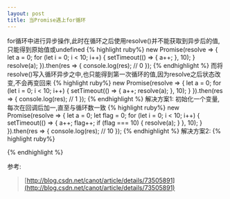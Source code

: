 ```yaml
---
layout: post
title: 当Promise遇上for循环
---
```


for循环中进行异步操作,此时在循环之后使用resolve()并不能获取到异步后的值,只能得到原始值或undefined
{% highlight ruby%}
new Promise(resolve => {
    let a = 0;
    for (let i = 0; i < 10; i++) {
        setTimeout(() => {
            a++;
        }, 10);
    }
    resolve(a);
}).then(res => {
    console.log(res); // 0
});
{% endhighlight %}
而将resolve()写入循环异步之中,也只能得到第一次循环的值,因为resolve之后状态改变,不会再变回来
{% highlight ruby%}
new Promise(resolve => {
    let a = 0;
    for (let i = 0; i < 10; i++) {
        setTimeout(() => {
            a++;
            resolve(a);
        }, 10);
    }
}).then(res => {
    console.log(res); // 1
});
{% endhighlight %}
解决方案1: 
初始化一个变量,每次在回调后加一,直至与循环数一致
{% highlight ruby%}
new Promise(resolve => {
    let a = 0;
    let flag = 0;
    for (let i = 0; i < 10; i++) {
        setTimeout(() => {
            a++;
            flag++;
            if (flag === 10) {
                resolve(a);
            }
        }, 10);
    }
}).then(res => {
    console.log(res); // 10
});
{% endhighlight %}
解决方案2:
{% highlight ruby%}

{% endhighlight %}

参考:
>[http://blog.csdn.net/canot/article/details/73505891](http://blog.csdn.net/canot/article/details/73505891)